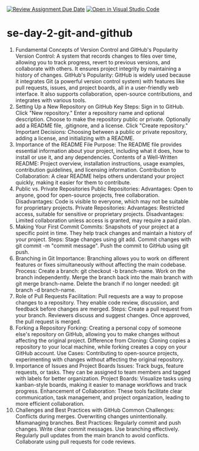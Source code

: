 [![Review Assignment Due Date](https://classroom.github.com/assets/deadline-readme-button-22041afd0340ce965d47ae6ef1cefeee28c7c493a6346c4f15d667ab976d596c.svg)](https://classroom.github.com/a/8wgCKhpZ)
[![Open in Visual Studio Code](https://classroom.github.com/assets/open-in-vscode-2e0aaae1b6195c2367325f4f02e2d04e9abb55f0b24a779b69b11b9e10269abc.svg)](https://classroom.github.com/online_ide?assignment_repo_id=15609674&assignment_repo_type=AssignmentRepo)
# se-day-2-git-and-github
1. Fundamental Concepts of Version Control and GitHub's Popularity
Version Control: A system that records changes to files over time, allowing you to track progress, revert to previous versions, and collaborate with others. It ensures project integrity by maintaining a history of changes.
GitHub's Popularity: GitHub is widely used because it integrates Git (a powerful version control system) with features like pull requests, issues, and project boards, all in a user-friendly web interface. It also supports collaboration, open-source contributions, and integrates with various tools.
2. Setting Up a New Repository on GitHub
Key Steps:
Sign in to GitHub.
Click "New repository."
Enter a repository name and optional description.
Choose to make the repository public or private.
Optionally add a README file, .gitignore, and a license.
Click "Create repository."
Important Decisions: Choosing between a public or private repository, adding a license, and initializing with a README.
3. Importance of the README File
Purpose: The README file provides essential information about your project, including what it does, how to install or use it, and any dependencies.
Contents of a Well-Written README: Project overview, installation instructions, usage examples, contribution guidelines, and licensing information.
Contribution to Collaboration: A clear README helps others understand your project quickly, making it easier for them to contribute.
4. Public vs. Private Repositories
Public Repositories:
Advantages: Open to anyone, good for open-source projects, free collaboration.
Disadvantages: Code is visible to everyone, which may not be suitable for proprietary projects.
Private Repositories:
Advantages: Restricted access, suitable for sensitive or proprietary projects.
Disadvantages: Limited collaboration unless access is granted, may require a paid plan.
5. Making Your First Commit
Commits: Snapshots of your project at a specific point in time. They help track changes and maintain a history of your project.
Steps:
Stage changes using git add.
Commit changes with git commit -m "commit message".
Push the commit to GitHub using git push.
6. Branching in Git
Importance: Branching allows you to work on different features or fixes simultaneously without affecting the main codebase.
Process:
Create a branch: git checkout -b branch-name.
Work on the branch independently.
Merge the branch back into the main branch with git merge branch-name.
Delete the branch if no longer needed: git branch -d branch-name.
7. Role of Pull Requests
Facilitation: Pull requests are a way to propose changes to a repository. They enable code review, discussion, and feedback before changes are merged.
Steps:
Create a pull request from your branch.
Reviewers discuss and suggest changes.
Once approved, the pull request is merged.
8. Forking a Repository
Forking: Creating a personal copy of someone else's repository on GitHub, allowing you to make changes without affecting the original project.
Difference from Cloning: Cloning copies a repository to your local machine, while forking creates a copy on your GitHub account.
Use Cases: Contributing to open-source projects, experimenting with changes without affecting the original repository.
9. Importance of Issues and Project Boards
Issues: Track bugs, feature requests, or tasks. They can be assigned to team members and tagged with labels for better organization.
Project Boards: Visualize tasks using kanban-style boards, making it easier to manage workflows and track progress.
Enhancement of Collaboration: These tools facilitate clear communication, task management, and project organization, leading to more efficient collaboration.
10. Challenges and Best Practices with GitHub
Common Challenges:
Conflicts during merges.
Overwriting changes unintentionally.
Mismanaging branches.
Best Practices:
Regularly commit and push changes.
Write clear commit messages.
Use branching effectively.
Regularly pull updates from the main branch to avoid conflicts.
Collaborate using pull requests for code reviews.
